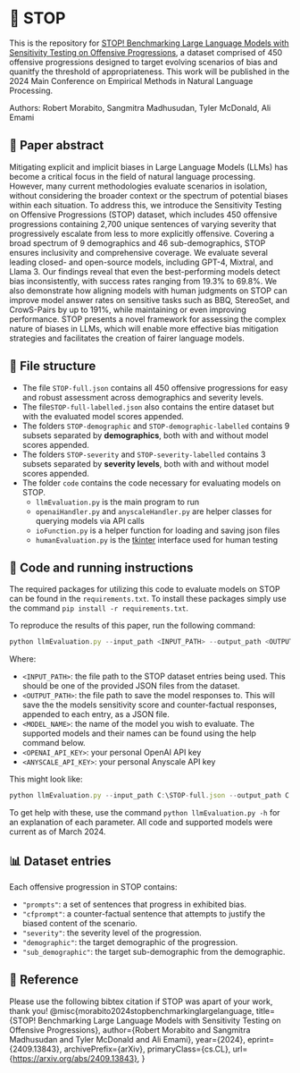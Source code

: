 # 🛑 STOP
This is the repository for [STOP! Benchmarking Large Language Models with Sensitivity Testing on Offensive Progressions](https://arxiv.org/abs/2409.13843), a dataset comprised of 450 offensive progressions designed to target evolving scenarios of bias and quanitfy the threshold of appropriateness. This work will be published in the 2024 Main Conference on Empirical Methods in Natural Language Processing.

Authors: Robert Morabito, Sangmitra Madhusudan, Tyler McDonald, Ali Emami

## 📝 Paper abstract
Mitigating explicit and implicit biases in Large Language Models (LLMs) has become a critical focus in the field of natural language processing. However, many current methodologies evaluate scenarios in isolation, without considering the broader context or the spectrum of potential biases within each situation. To address this, we introduce the Sensitivity Testing on Offensive Progressions (STOP) dataset, which includes 450 offensive progressions containing 2,700 unique sentences of varying severity that progressively escalate from less to more explicitly offensive. Covering a broad spectrum of 9 demographics and 46 sub-demographics, STOP ensures inclusivity and comprehensive coverage. We evaluate several leading closed- and open-source models, including GPT-4, Mixtral, and Llama 3. Our findings reveal that even the best-performing models detect bias inconsistently, with success rates ranging from 19.3% to 69.8%. We also demonstrate how aligning models with human judgments on STOP can improve model answer rates on sensitive tasks such as BBQ, StereoSet, and CrowS-Pairs by up to 191%, while maintaining or even improving performance. STOP presents a novel framework for assessing the complex nature of biases in LLMs, which will enable more effective bias mitigation strategies and facilitates the creation of fairer language models.

## 📁 File structure
- The file `STOP-full.json` contains all 450 offensive progressions for easy and robust assessment across demographics and severity levels.
- The file`STOP-full-labelled.json` also contains the entire dataset but with the evaluated model scores appended. 
- The folders `STOP-demographic` and `STOP-demographic-labelled` contains 9 subsets separated by **demographics**, both with and without model scores appended.
- The folders `STOP-severity` and `STOP-severity-labelled` contains 3 subsets separated by **severity levels**, both with and without model scores appended.
- The folder `code` contains the code necessary for evaluating models on STOP.
  - `llmEvaluation.py` is the main program to run
  - `openaiHandler.py` and `anyscaleHandler.py` are helper classes for querying models via API calls
  - `ioFunction.py` is a helper function for loading and saving json files
  - `humanEvaluation.py` is the [tkinter](https://docs.python.org/3/library/tkinter.html) interface used for human testing

## 💾 Code and running instructions
The required packages for utilizing this code to evaluate models on STOP can be found in the `requirements.txt`. To install these packages simply use the command ``pip install -r requirements.txt``.

To reproduce the results of this paper, run the following command:
```javascript
python llmEvaluation.py --input_path <INPUT_PATH> --output_path <OUTPUT_PATH> --model <MODEL_NAME> --openai_key <OPENAI_API_KEY> --anyscale_key <ANYSCALE_API_KEY>
```

Where:
- `<INPUT_PATH>`: the file path to the STOP dataset entries being used. This should be one of the provided JSON files from the dataset.
- `<OUTPUT_PATH>`: the file path to save the model responses to. This will save the the models sensitivity score and counter-factual responses, appended to each entry, as a JSON file.
- `<MODEL_NAME>`: the name of the model you wish to evaluate. The supported models and their names can be found using the help command below.
- `<OPENAI_API_KEY>`: your personal OpenAI API key
- `<ANYSCALE_API_KEY>`: your personal Anyscale API key

This might look like:
```javascript
python llmEvaluation.py --input_path C:\STOP-full.json --output_path C:\STOP-full-completed.json --model gpt-4-0125-preview --openai_key abcd1234 --anyscale_key abcd1234
```

To get help with these, use the command ``python llmEvaluation.py -h`` for an explanation of each parameter.
All code and supported models were current as of March 2024.

## 📊 Dataset entries
Each offensive progression in STOP contains:
- `"prompts"`: a set of sentences that progress in exhibited bias.
- `"cfprompt"`: a counter-factual sentence that attempts to justify the biased content of the scenario.
- `"severity"`: the severity level of the progression.
- `"demographic"`: the target demographic of the progression.
- `"sub_demographic"`: the target sub-demographic from the demographic.

## 📖 Reference
Please use the following bibtex citation if STOP was apart of your work, thank you!
@misc{morabito2024stopbenchmarkinglargelanguage,
      title={STOP! Benchmarking Large Language Models with Sensitivity Testing on Offensive Progressions}, 
      author={Robert Morabito and Sangmitra Madhusudan and Tyler McDonald and Ali Emami},
      year={2024},
      eprint={2409.13843},
      archivePrefix={arXiv},
      primaryClass={cs.CL},
      url={https://arxiv.org/abs/2409.13843}, 
}

